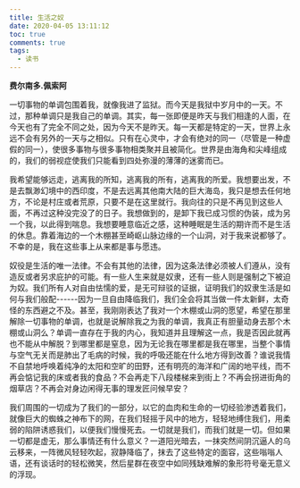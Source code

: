 ```yaml
---
title: 生活之奴
date: 2020-04-05 13:11:12
toc: true
comments: true
tags:
  - 读书
---
```


**费尔南多.佩索阿**

一切事物的单调包围着我，就像我进了监狱。而今天是我狱中岁月中的一天。不过，那种单调只是我自己的单调。其实，每一张即便是昨天与我们相逢的人面，在今天也有了完全不同之处，因为今天不是昨天。每一天都是特定的一天，世界上永远不会有另外的一天与之相似。只有在心灵中，才会有绝对的同一（尽管是一种虚假的同一），使很多事物与很多事物相类聚并且被简化。世界是由海角和尖峰组成的，我们的弱视症使我们只能看到四处弥漫的薄薄的迷雾而已。

我希望能够远走，逃离我的所知，逃离我的所有，逃离我的所爱。我想要出发，不是去飘渺幻境中的西印度，不是去远离其他南大陆的巨大海岛，我只是想去任何地方，不论是村庄或者荒原，只要不是在这里就行。我向往的只是不再见到这些人面，不再过这种没完没了的日子。我想做到的，是卸下我已成习惯的伪装，成为另一个我，以此得到喘息。我想要睡意临近之感，这种睡眠是生活的期许而不是生活的休息。靠着海边的一个木棚甚至崎岖山脉边缘的一个山洞，对于我来说都够了。不幸的是，我在这些事上从来都是事与愿违。

奴役是生活的唯一法律。不会有其他的法律，因为这条法律必须被人们遵从，没有造反或者另求庇护的可能。有一些人生来就是奴隶，还有一些人则是强制之下被迫为奴。我们所有人对自由怯懦的爱，是无可辩驳的证据，证明我们的奴隶生活是如何与我们般配------因为一旦自由降临我们，我们全会将其当做一件太新鲜，太奇怪的东西避之不及。甚至，我刚刚表达了我对一个木棚或山洞的愿望，希望在那里解除一切事物的单调，也就是说解除我之为我的单调，我真正有胆量动身去那个木棚或山洞么？单调一直存在于我的内心，我知道并且理解这一点，我是否因此就再也不能从中解脱？到哪里都是窒息，因为无论我在哪里都是我在哪里，当整个事情与空气无关而是肺出了毛病的时候，我的呼吸还能在什么地方得到改善？谁说我情不自禁地呼唤着纯净的太阳和空旷的田野，还有明亮的海洋和广阔的地平线，而不再会惦记我的床或者我的食品？不会再走下八段楼梯来到街上？不再会拐进街角的烟草店？不再会对身边闲得无事的理发匠问候早安？

我们周围的一切成为了我们的一部分，以它的血肉和生命的一切经验渗透着我们，就像巨大的蜘蛛之神布下的网，在我们轻摇于风中的地方，轻轻地缚住我们，用柔弱的陷阱诱惑我们，以便我们慢慢死去。一切就是我们，而我们就是一切。但如果一切都是虚无，那么事情还有什么意义？一道阳光暗去，一抹突然间阴沉逼人的乌云移来，一阵微风轻轻吹起，寂静降临了，抹去了这些特定的面容，这些嗡嗡人语，还有谈话时的轻松微笑，然后星群在夜空中如同残缺难解的象形符号毫无意义的浮现。
